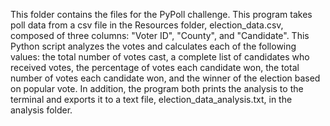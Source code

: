 This folder contains the files for the PyPoll challenge.  This program takes poll data from a csv file in the Resources folder, election_data.csv, composed of three columns: "Voter ID", "County", and "Candidate".  This Python script analyzes the votes and calculates each of the following values: the total number of votes cast, a complete list of candidates who received votes, the percentage of votes each candidate won, the total number of votes each candidate won, and the winner of the election based on popular vote.  In addition, the program both prints the analysis to the terminal and exports it to a text file, 
election_data_analysis.txt, in the analysis folder.
